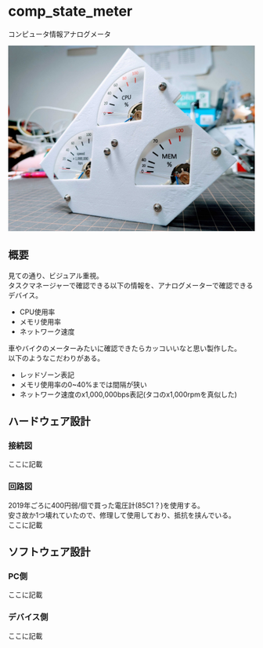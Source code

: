 # comp_state_meter  
コンピュータ情報アナログメータ  

![外観](./資料/PXL_20240707_133308618~2.jpg)  

## 概要  
見ての通り、ビジュアル重視。  
タスクマネージャーで確認できる以下の情報を、アナログメーターで確認できるデバイス。  
* CPU使用率  
* メモリ使用率  
* ネットワーク速度  

車やバイクのメーターみたいに確認できたらカッコいいなと思い製作した。  
以下のようなこだわりがある。  
* レッドゾーン表記  
* メモリ使用率の0~40%までは間隔が狭い  
* ネットワーク速度のx1,000,000bps表記(タコのx1,000rpmを真似した)

## ハードウェア設計  
### 接続図  
ここに記載  

### 回路図  
2019年ごろに400円弱/個で買った電圧計(85C1？)を使用する。  
安さ故か1つ壊れていたので、修理して使用しており、抵抗を挟んでいる。  
ここに記載  

## ソフトウェア設計  
### PC側
ここに記載  

### デバイス側
ここに記載  